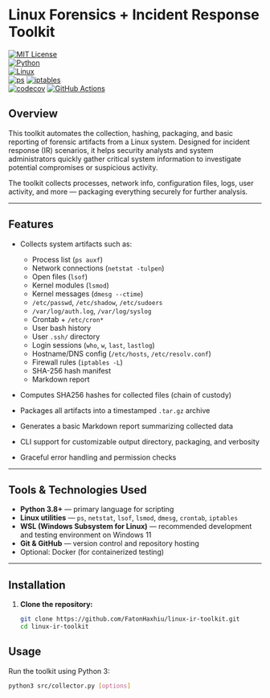 # Linux Forensics + Incident Response Toolkit

[![MIT License](https://img.shields.io/badge/License-MIT-yellow.svg)](LICENSE)  
[![Python](https://img.shields.io/badge/Python-3.8%2B-blue)](https://www.python.org/)  
[![Linux](https://img.shields.io/badge/Linux-Ubuntu-orange)](https://ubuntu.com/)  
[![ps](https://img.shields.io/badge/ps-procps-green)](https://gitlab.com/procps-ng/procps) 
[![iptables](https://img.shields.io/badge/iptables-GPL-red)](https://netfilter.org/projects/iptables/index.html)  
[![codecov](https://codecov.io/gh/yourusername/linux-ir-toolkit/branch/main/graph/badge.svg)](https://codecov.io/gh/yourusername/linux-ir-toolkit)
[![GitHub Actions](https://github.com/FatonHaxhiu/linux-ir-toolkit/actions/workflows/ci.yml/badge.svg)](https://github.com/FatonHaxhiu/linux-ir-toolkit/actions/workflows/ci.yml)



## Overview

This toolkit automates the collection, hashing, packaging, and basic reporting of forensic artifacts from a Linux system. Designed for incident response (IR) scenarios, it helps security analysts and system administrators quickly gather critical system information to investigate potential compromises or suspicious activity.

The toolkit collects processes, network info, configuration files, logs, user activity, and more — packaging everything securely for further analysis.

---

## Features

- Collects system artifacts such as:
  - Process list (`ps auxf`)
  - Network connections (`netstat -tulpen`)
  - Open files (`lsof`)
  - Kernel modules (`lsmod`)
  - Kernel messages (`dmesg --ctime`)
  - `/etc/passwd`, `/etc/shadow`, `/etc/sudoers`
  - `/var/log/auth.log`, `/var/log/syslog`
  - Crontab + `/etc/cron*`
  - User bash history
  - User `.ssh/` directory
  - Login sessions (`who`, `w`, `last`, `lastlog`)
  - Hostname/DNS config (`/etc/hosts`, `/etc/resolv.conf`)
  - Firewall rules (`iptables -L`)
  - SHA-256 hash manifest
  - Markdown report

- Computes SHA256 hashes for collected files (chain of custody)

- Packages all artifacts into a timestamped `.tar.gz` archive

- Generates a basic Markdown report summarizing collected data

- CLI support for customizable output directory, packaging, and verbosity

- Graceful error handling and permission checks

---

## Tools & Technologies Used

- **Python 3.8+** — primary language for scripting  
- **Linux utilities** — `ps`, `netstat`, `lsof`, `lsmod`, `dmesg`, `crontab`, `iptables`  
- **WSL (Windows Subsystem for Linux)** — recommended development and testing environment on Windows 11  
- **Git & GitHub** — version control and repository hosting  
- Optional: Docker (for containerized testing)

---

## Installation

1. **Clone the repository:**

   ```bash
   git clone https://github.com/FatonHaxhiu/linux-ir-toolkit.git
   cd linux-ir-toolkit

## Usage

Run the toolkit using Python 3:

```bash
python3 src/collector.py [options]
